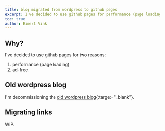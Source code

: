 ```yaml
---
title: blog migrated from wordpress to github pages
excerpt: I've decided to use github pages for performance (page loading) and it is ad-free.
toc: true
author: Eimert Vink
---
```

## Why?
I've decided to use github pages for two reasons:
1. performance (page loading) 
2. ad-free.

## Old wordpress blog
I'm decommissioning the [old wordpress blog](https://eimert.tech.blog){:target="_blank"}.

## Migrating links
WIP.
